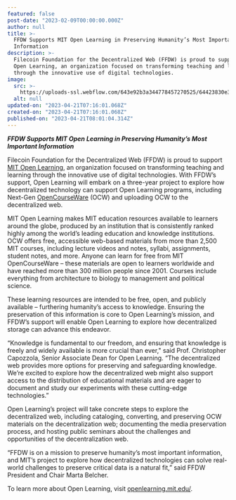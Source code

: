 ```yaml
---
featured: false
post-date: "2023-02-09T00:00:00.000Z"
author: null
title: >-
  FFDW Supports MIT Open Learning in Preserving Humanity’s Most Important
  Information
description: >-
  Filecoin Foundation for the Decentralized Web (FFDW) is proud to support MIT
  Open Learning, an organization focused on transforming teaching and learning
  through the innovative use of digital technologies.
image:
  src: >-
    https://uploads-ssl.webflow.com/643e92b3a344778457270525/64423830e3c08f43474e3c40_0202-mit.png
  alt: null
updated-on: "2023-04-21T07:16:01.068Z"
created-on: "2023-04-21T07:16:01.068Z"
published-on: "2023-04-21T08:01:04.314Z"
---
```


**_FFDW Supports MIT Open Learning in Preserving Humanity’s Most Important Information_**

Filecoin Foundation for the Decentralized Web (FFDW) is proud to support [MIT Open Learning](https://openlearning.mit.edu/), an organization focused on transforming teaching and learning through the innovative use of digital technologies. With FFDW’s support, Open Learning will embark on a three-year project to explore how decentralized technology can support Open Learning programs, including Next-Gen [OpenCourseWare](https://ocw.mit.edu/) (OCW) and uploading OCW to the decentralized web.

MIT Open Learning makes MIT education resources available to learners around the globe, produced by an institution that is consistently ranked highly among the world’s leading education and knowledge institutions. OCW offers free, accessible web-based materials from more than 2,500 MIT courses, including lecture videos and notes, syllabi, assignments, student notes, and more. Anyone can learn for free from MIT OpenCourseWare – these materials are open to learners worldwide and have reached more than 300 million people since 2001. Courses include everything from architecture to biology to management and political science.

These learning resources are intended to be free, open, and publicly available – furthering humanity’s access to knowledge. Ensuring the preservation of this information is core to Open Learning’s mission, and FFDW’s support will enable Open Learning to explore how decentralized storage can advance this endeavor.

“Knowledge is fundamental to our freedom, and ensuring that knowledge is freely and widely available is more crucial than ever," said Prof. Christopher Capozzola, Senior Associate Dean for Open Learning. “The decentralized web provides more options for preserving and safeguarding knowledge. We’re excited to explore how the decentralized web might also support access to the distribution of educational materials and are eager to document and study our experiments with these cutting-edge technologies.”

Open Learning’s project will take concrete steps to explore the decentralized web, including cataloging, converting, and preserving OCW materials on the decentralization web; documenting the media preservation process, and hosting public seminars about the challenges and opportunities of the decentralization web.

“FFDW is on a mission to preserve humanity’s most important information, and MIT’s project to explore how decentralized technologies can solve real-world challenges to preserve critical data is a natural fit,” said FFDW President and Chair Marta Belcher.

To learn more about Open Learning, visit [openlearning.mit.edu/](https://openlearning.mit.edu/).
